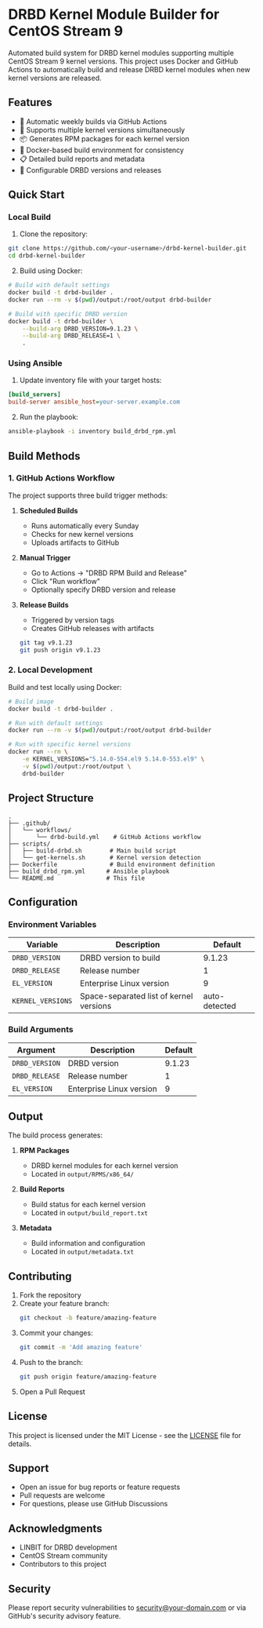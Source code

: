 # DRBD Kernel Module Builder for CentOS Stream 9

Automated build system for DRBD kernel modules supporting multiple CentOS Stream 9 kernel versions. This project uses Docker and GitHub Actions to automatically build and release DRBD kernel modules when new kernel versions are released.

## Features

- 🔄 Automatic weekly builds via GitHub Actions
- 🎯 Supports multiple kernel versions simultaneously
- 📦 Generates RPM packages for each kernel version
- 🚀 Docker-based build environment for consistency
- 📋 Detailed build reports and metadata
- 🔧 Configurable DRBD versions and releases

## Quick Start

### Local Build

1. Clone the repository:
```bash
git clone https://github.com/<your-username>/drbd-kernel-builder.git
cd drbd-kernel-builder
```

2. Build using Docker:
```bash
# Build with default settings
docker build -t drbd-builder .
docker run --rm -v $(pwd)/output:/root/output drbd-builder

# Build with specific DRBD version
docker build -t drbd-builder \
    --build-arg DRBD_VERSION=9.1.23 \
    --build-arg DRBD_RELEASE=1 \
    .
```

### Using Ansible

1. Update inventory file with your target hosts:
```ini
[build_servers]
build-server ansible_host=your-server.example.com
```

2. Run the playbook:
```bash
ansible-playbook -i inventory build_drbd_rpm.yml
```

## Build Methods

### 1. GitHub Actions Workflow

The project supports three build trigger methods:

1. **Scheduled Builds**
   - Runs automatically every Sunday
   - Checks for new kernel versions
   - Uploads artifacts to GitHub

2. **Manual Trigger**
   - Go to Actions → "DRBD RPM Build and Release"
   - Click "Run workflow"
   - Optionally specify DRBD version and release

3. **Release Builds**
   - Triggered by version tags
   - Creates GitHub releases with artifacts
   ```bash
   git tag v9.1.23
   git push origin v9.1.23
   ```

### 2. Local Development

Build and test locally using Docker:

```bash
# Build image
docker build -t drbd-builder .

# Run with default settings
docker run --rm -v $(pwd)/output:/root/output drbd-builder

# Run with specific kernel versions
docker run --rm \
    -e KERNEL_VERSIONS="5.14.0-554.el9 5.14.0-553.el9" \
    -v $(pwd)/output:/root/output \
    drbd-builder
```

## Project Structure

```
.
├── .github/
│   └── workflows/
│       └── drbd-build.yml    # GitHub Actions workflow
├── scripts/
│   ├── build-drbd.sh        # Main build script
│   └── get-kernels.sh       # Kernel version detection
├── Dockerfile               # Build environment definition
├── build_drbd_rpm.yml      # Ansible playbook
└── README.md               # This file
```

## Configuration

### Environment Variables

| Variable | Description | Default |
|----------|-------------|---------|
| `DRBD_VERSION` | DRBD version to build | 9.1.23 |
| `DRBD_RELEASE` | Release number | 1 |
| `EL_VERSION` | Enterprise Linux version | 9 |
| `KERNEL_VERSIONS` | Space-separated list of kernel versions | auto-detected |

### Build Arguments

| Argument | Description | Default |
|----------|-------------|---------|
| `DRBD_VERSION` | DRBD version | 9.1.23 |
| `DRBD_RELEASE` | Release number | 1 |
| `EL_VERSION` | Enterprise Linux version | 9 |

## Output

The build process generates:

1. **RPM Packages**
   - DRBD kernel modules for each kernel version
   - Located in `output/RPMS/x86_64/`

2. **Build Reports**
   - Build status for each kernel version
   - Located in `output/build_report.txt`

3. **Metadata**
   - Build information and configuration
   - Located in `output/metadata.txt`

## Contributing

1. Fork the repository
2. Create your feature branch:
   ```bash
   git checkout -b feature/amazing-feature
   ```
3. Commit your changes:
   ```bash
   git commit -m 'Add amazing feature'
   ```
4. Push to the branch:
   ```bash
   git push origin feature/amazing-feature
   ```
5. Open a Pull Request

## License

This project is licensed under the MIT License - see the [LICENSE](LICENSE) file for details.

## Support

- Open an issue for bug reports or feature requests
- Pull requests are welcome
- For questions, please use GitHub Discussions

## Acknowledgments

- LINBIT for DRBD development
- CentOS Stream community
- Contributors to this project

## Security

Please report security vulnerabilities to security@your-domain.com or via GitHub's security advisory feature.

